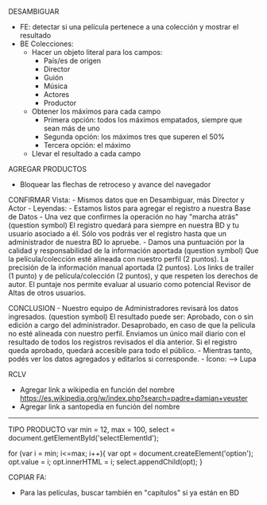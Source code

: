 DESAMBIGUAR
- FE: detectar si una película pertenece a una colección y mostrar el resultado
- BE Colecciones:
    - Hacer un objeto literal para los campos:
        - País/es de origen
        - Director
        - Guión
        - Música
        - Actores
        - Productor
    - Obtener los máximos para cada campo
        - Primera opción: todos los máximos empatados, siempre que sean más de uno
        - Segunda opción: los máximos tres que superen el 50%
        - Tercera opción: el máximo
    - Llevar el resultado a cada campo

AGREGAR PRODUCTOS
- Bloquear las flechas de retroceso y avance del navegador

CONFIRMAR Vista:
    - Mismos datos que en Desambiguar, más Director y Actor
    - Leyendas:
        - Estamos listos para agregar el registro a nuestra Base de Datos
        - Una vez que confirmes la operación no hay "marcha atrás" (question symbol)
            El registro quedará para siempre en nuestra BD y tu usuario asociado a él.
            Sólo vos podrás ver el registro hasta que un administrador de nuestra BD lo apruebe.
        - Damos una puntuación por la calidad y responsabilidad de la información aportada (question symbol)
            Que la película/colección esté alineada con nuestro perfil (2 puntos).
            La precisión de la información manual aportada (2 puntos).
            Los links de trailer (1 punto) y de película/colección (2 puntos), y que respeten los derechos de autor.
            El puntaje nos permite evaluar al usuario como potencial Revisor de Altas de otros usuarios.

CONCLUSION
    - Nuestro equipo de Administradores revisará los datos ingresados. (question symbol)
        El resultado puede ser:
            Aprobado, con o sin edición a cargo del administrador.
            Desaprobado, en caso de que la película no esté alineada con nuestro perfil.
        Enviamos un único mail diario con el resultado de todos los registros revisados el día anterior.
        Si el registro queda aprobado, quedará accesible para todo el público.
    - Mientras tanto, podés ver los datos agregados y editarlos si corresponde.
    - Ícono: --> Lupa

RCLV
- Agregar link a wikipedia en función del nombre
	https://es.wikipedia.org/w/index.php?search=padre+damian+veuster
- Agregar link a santopedia en función del nombre

*******************************************************************************
TIPO PRODUCTO
var min = 12,
    max = 100,
    select = document.getElementById('selectElementId');

for (var i = min; i<=max; i++){
    var opt = document.createElement('option');
    opt.value = i;
    opt.innerHTML = i;
    select.appendChild(opt);
}

COPIAR FA: 
- Para las películas, buscar también en "capítulos" si ya están en BD

